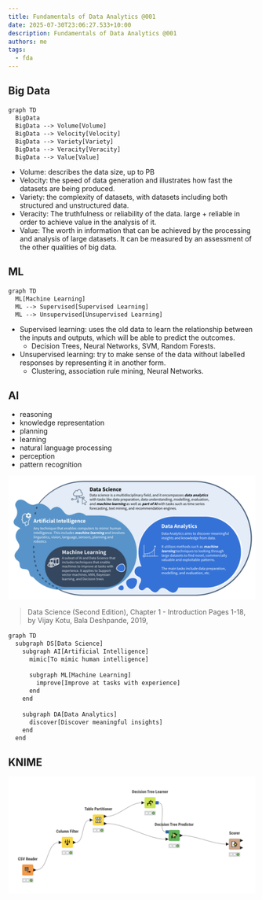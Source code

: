 ```yaml
---
title: Fundamentals of Data Analytics @001
date: 2025-07-30T23:06:27.533+10:00
description: Fundamentals of Data Analytics @001
authors: me
tags:
  - fda
---
```


## Big Data

```mermaid
graph TD
  BigData
  BigData --> Volume[Volume]
  BigData --> Velocity[Velocity]
  BigData --> Variety[Variety]
  BigData --> Veracity[Veracity]
  BigData --> Value[Value]
```

- Volume: describes the data size, up to PB
- Velocity: the speed of data generation and illustrates how fast the datasets are being produced.
- Variety: the complexity of datasets, with datasets including both structured and unstructured data.
- Veracity: The truthfulness or reliability of the data. large + reliable in order to achieve value in the analysis of it.
- Value: The worth in information that can be achieved by the processing and analysis of large datasets. It can be measured by an assessment of the other qualities of big data.

## ML

```mermaid
graph TD
  ML[Machine Learning]
  ML --> Supervised[Supervised Learning]
  ML --> Unsupervised[Unsupervised Learning]
```

- Supervised learning: uses the old data to learn the relationship between the inputs and outputs, which will be able to predict the outcomes.
  - Decision Trees, Neural Networks, SVM, Random Forests.
- Unsupervised learning: try to make sense of the data without labelled responses by representing it in another form.
  - Clustering, association rule mining, Neural Networks.

## AI

- reasoning
- knowledge representation
- planning
- learning
- natural language processing
- perception
- pattern recognition

![The Relationships between DA, DS, AI, and ML](./fundamentals-of-data-analytics-001.png)
> Data Science (Second Edition), Chapter 1 - Introduction Pages 1-18, by Vijay Kotu, Bala Deshpande, 2019,

```mermaid
graph TD
  subgraph DS[Data Science]
    subgraph AI[Artificial Intelligence]
      mimic[To mimic human intelligence]

      subgraph ML[Machine Learning]
        improve[Improve at tasks with experience]
      end
    end

    subgraph DA[Data Analytics]
      discover[Discover meaningful insights]
    end
  end
```

## KNIME

![KNIME Flow](./fundamentals-of-data-analytics-knime-001.png)
